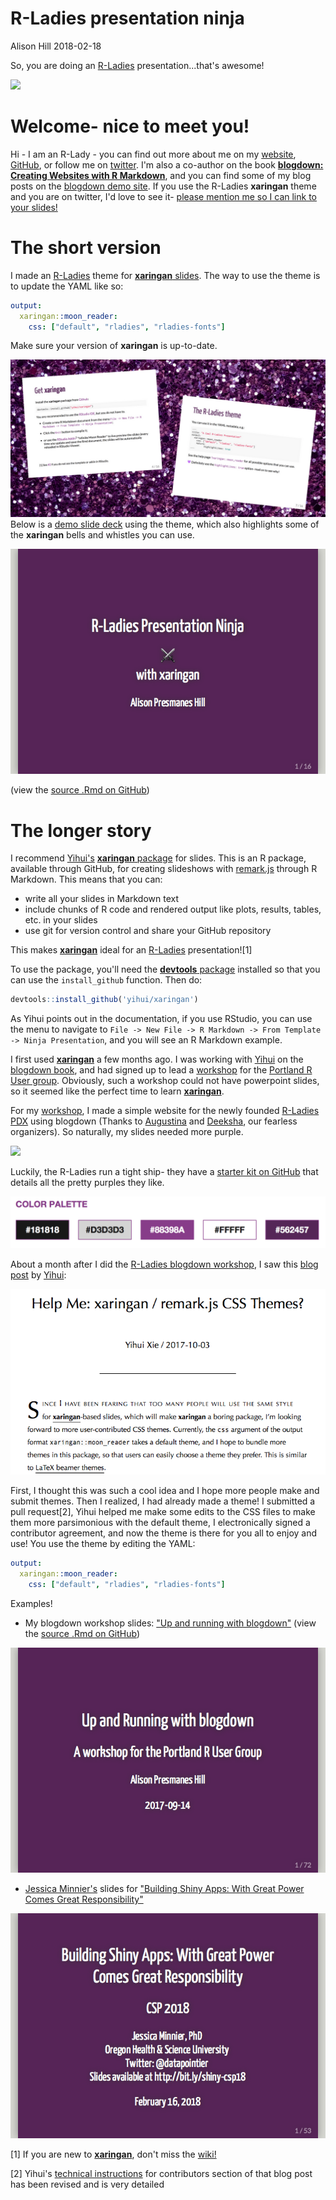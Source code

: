 R-Ladies presentation ninja
================
Alison Hill
2018-02-18

So, you are doing an [R-Ladies](https://rladies.org) presentation...that's awesome!

![](https://media.giphy.com/media/r9WS57qOqU1KU/giphy.gif)

Welcome- nice to meet you!
==========================

Hi - I am an R-Lady - you can find out more about me on my [website](https://alison.rbind.io), [GitHub](http://github.com/apreshill), or follow me on [twitter](http://twitter.com/apreshill). I'm also a co-author on the book [**blogdown: Creating Websites with R Markdown**](https://bookdown.org/yihui/blogdown/), and you can find some of my blog posts on the [blogdown demo site](https://blogdown-demo.rbind.io). If you use the R-Ladies **xaringan** theme and you are on twitter, I'd love to see it- [please mention me so I can link to your slides!](https://twitter.com/intent/tweet?user_id=3199856542)

The short version
=================

I made an [R-Ladies](https://rladies.org) theme for [**xaringan** slides](https://github.com/yihui/xaringan). The way to use the theme is to update the YAML like so:

``` yaml
output:
  xaringan::moon_reader:
    css: ["default", "rladies", "rladies-fonts"]
```

Make sure your version of **xaringan** is up-to-date.

![](./how_to_use_files/img/rladies-demo-slides.png) Below is a [demo slide deck](https://alison.rbind.io/slides/rladies-demo-slides.html#1) using the theme, which also highlights some of the **xaringan** bells and whistles you can use.

[![](how_to_use_files/figure-markdown_github/unnamed-chunk-1-1.png)](https://alison.rbind.io/slides/rladies-demo-slides.html#1)

(view the [source .Rmd on GitHub](https://github.com/rbind/apreshill/blob/master/static/slides/rladies-demo-slides.Rmd))

The longer story
================

I recommend [Yihui's](https://yihui.name) [**xaringan** package](https://github.com/yihui/xaringan) for slides. This is an R package, available through GitHub, for creating slideshows with [remark.js](https://remarkjs.com/) through R Markdown. This means that you can:

-   write all your slides in Markdown text
-   include chunks of R code and rendered output like plots, results, tables, etc. in your slides
-   use git for version control and share your GitHub repository

This makes [**xaringan**](https://github.com/yihui/xaringan) ideal for an [R-Ladies](https://rladies.org) presentation![1]

To use the package, you'll need the [**devtools** package](https://cran.r-project.org/web/packages/devtools/index.html) installed so that you can use the `install_github` function. Then do:

``` r
devtools::install_github('yihui/xaringan')
```

As Yihui points out in the documentation, if you use RStudio, you can use the menu to navigate to `File -> New File -> R Markdown -> From Template -> Ninja Presentation`, and you will see an R Markdown example.

I first used [**xaringan**](https://github.com/yihui/xaringan) a few months ago. I was working with [Yihui](https://yihui.name) on the [blogdown book](https://bookdown.org/yihui/blogdown/), and had signed up to lead a [workshop](https://alison.rbind.io/talk/blogdown-meetup/) for the [Portland R User group](https://www.meetup.com/portland-r-user-group/). Obviously, such a workshop could not have powerpoint slides, so it seemed like the perfect time to learn [**xaringan**](https://github.com/yihui/xaringan).

For my [workshop](https://alison.rbind.io/talk/blogdown-meetup/), I made a simple website for the newly founded [R-Ladies PDX](https://rladies-pdx.rbind.io) using blogdown (Thanks to [Augustina](https://twitter.com/mmmpork) and [Deeksha](https://twitter.com/deekshathati), our fearless organizers). So naturally, my slides needed more purple.

![](https://media.giphy.com/media/c4PW8gc5ee9NK/giphy.gif)

Luckily, the R-Ladies run a tight ship- they have a [starter kit on GitHub](https://github.com/rladies/starter-kit) that details all the pretty purples they like.

![](./how_to_use_files/img/rladies-palette.png)

About a month after I did the [R-Ladies blogdown workshop](https://alison.rbind.io/talk/blogdown-meetup/), I saw this [blog post](https://yihui.name/en/2017/10/xaringan-themes/) by [Yihui](https://yihui.name):

![](./how_to_use_files/img/yihui-xaringan-themes.png)

First, I thought this was such a cool idea and I hope more people make and submit themes. Then I realized, I had already made a theme! I submitted a pull request[2], Yihui helped me make some edits to the CSS files to make them more parsimonious with the default theme, I electronically signed a contributor agreement, and now the theme is there for you all to enjoy and use! You use the theme by editing the YAML:

``` yaml
output:
  xaringan::moon_reader:
    css: ["default", "rladies", "rladies-fonts"]
```

Examples!

-   My blogdown workshop slides: ["Up and running with blogdown"](http://127.0.0.1:4321/talk/blogdown-meetup/) (view the [source .Rmd on GitHub](https://github.com/rbind/apreshill/blob/master/static/slides/blogdown-workshop-slides.Rmd))

[![](how_to_use_files/figure-markdown_github/unnamed-chunk-3-1.png)](https://alison.rbind.io/slides/blogdown-workshop-slides.html#1)

-   [Jessica Minnier's](http://jessicaminnier.com) slides for ["Building Shiny Apps: With Great Power Comes Great Responsibility"](http://jminnier-talks.netlify.com/2018_02_shiny_csp/minnier_csp2018#1)

[![](how_to_use_files/figure-markdown_github/unnamed-chunk-4-1.png)](http://jminnier-talks.netlify.com/2018_02_shiny_csp/minnier_csp2018#1)

[1] If you are new to [**xaringan**](https://github.com/yihui/xaringan), don't miss the [wiki!](https://github.com/yihui/xaringan/wiki)

[2] Yihui's [technical instructions](https://yihui.name/en/2017/10/xaringan-themes/) for contributors section of that blog post has been revised and is very detailed
